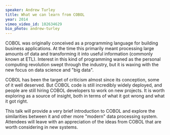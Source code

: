```yaml
---
speaker: Andrew Turley
title: What we can learn from COBOL
year: 2014
vimeo_video_id: 102634629
bio_photo: andrew-turley
---
```


COBOL was originally conceived as a programming language for building business applications. At the time this primarily meant processing large amounts of data and transforming it into useful information (commonly known at ETL). Interest in this kind of programming waned as the personal computing revolution swept through the industry, but it is waxing with the new focus on data science and "big data".

COBOL has been the target of criticism almost since its conception, some of it well deserved. But COBOL code is still incredibly widely deployed, and people are still hiring COBOL developers to work on new projects. It is worth exploring as a source of insight, both in terms of what it got wrong and what it got right.

This talk will provide a very brief introduction to COBOL and explore the similarities between it and other more "modern" data processing system. Attendees will leave with an appreciation of the ideas from COBOL that are worth considering in new systems.
